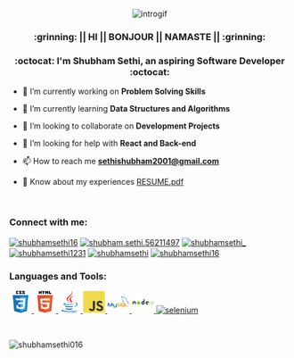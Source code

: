 <div align="center">
 
 ![introgif](https://user-images.githubusercontent.com/67235116/159134499-7c842763-298f-4959-befa-bb27fd7dc076.gif)

 
 <h3>:grinning: || HI || BONJOUR || NAMASTE || :grinning:</h3> 
  <h3>:octocat: I'm <b>Shubham Sethi</b>, an aspiring <b> Software Developer </b> :octocat:</h3>
</div>

- 🔭 I’m currently working on **Problem Solving Skills**

- 🌱 I’m currently learning **Data Structures and Algorithms**

- 👯 I’m looking to collaborate on <b>Development Projects</b>

- 🤔 I’m looking for help with <b>React and Back-end</b>

- 📫 How to reach me **sethishubham2001@gmail.com**

- 📄 Know about my experiences [RESUME.pdf](https://github.com/ShubhamSethi016/ShubhamSethi016/files/8309960/RESUME.pdf)

<br>

<h3 align="left">Connect with me:</h3>
<p align="left">
<a href="https://linkedin.com/in/shubhamsethi16" target="blank"><img align="center" src="https://raw.githubusercontent.com/rahuldkjain/github-profile-readme-generator/master/src/images/icons/Social/linked-in-alt.svg" alt="shubhamsethi16" height="30" width="40" /></a>
<a href="https://fb.com/shubham.sethi.56211497" target="blank"><img align="center" src="https://raw.githubusercontent.com/rahuldkjain/github-profile-readme-generator/master/src/images/icons/Social/facebook.svg" alt="shubham.sethi.56211497" height="30" width="40" /></a>
<a href="https://instagram.com/shubhamsethi_" target="blank"><img align="center" src="https://raw.githubusercontent.com/rahuldkjain/github-profile-readme-generator/master/src/images/icons/Social/instagram.svg" alt="shubhamsethi_" height="30" width="40" /></a>
<a href="https://www.hackerrank.com/shubhamsethi1231" target="blank"><img align="center" src="https://raw.githubusercontent.com/rahuldkjain/github-profile-readme-generator/master/src/images/icons/Social/hackerrank.svg" alt="shubhamsethi1231" height="30" width="40" /></a>
<a href="https://www.leetcode.com/shubhamsethi" target="blank"><img align="center" src="https://raw.githubusercontent.com/rahuldkjain/github-profile-readme-generator/master/src/images/icons/Social/leet-code.svg" alt="shubhamsethi" height="30" width="40" /></a>
<a href="https://auth.geeksforgeeks.org/user/shubhamsethi16" target="blank"><img align="center" src="https://raw.githubusercontent.com/rahuldkjain/github-profile-readme-generator/master/src/images/icons/Social/geeks-for-geeks.svg" alt="shubhamsethi16" height="30" width="40" /></a>
</p>

<h3 align="left">Languages and Tools:</h3>
<p align="left"> <a href="https://www.w3schools.com/css/" target="_blank" rel="noreferrer"> <img src="https://raw.githubusercontent.com/devicons/devicon/master/icons/css3/css3-original-wordmark.svg" alt="css3" width="40" height="40"/> </a> <a href="https://www.w3.org/html/" target="_blank" rel="noreferrer"> <img src="https://raw.githubusercontent.com/devicons/devicon/master/icons/html5/html5-original-wordmark.svg" alt="html5" width="40" height="40"/> </a> <a href="https://www.java.com" target="_blank" rel="noreferrer"> <img src="https://raw.githubusercontent.com/devicons/devicon/master/icons/java/java-original.svg" alt="java" width="40" height="40"/> </a> <a href="https://developer.mozilla.org/en-US/docs/Web/JavaScript" target="_blank" rel="noreferrer"> <img src="https://raw.githubusercontent.com/devicons/devicon/master/icons/javascript/javascript-original.svg" alt="javascript" width="40" height="40"/> </a> <a href="https://www.mysql.com/" target="_blank" rel="noreferrer"> <img src="https://raw.githubusercontent.com/devicons/devicon/master/icons/mysql/mysql-original-wordmark.svg" alt="mysql" width="40" height="40"/> </a> <a href="https://nodejs.org" target="_blank" rel="noreferrer"> <img src="https://raw.githubusercontent.com/devicons/devicon/master/icons/nodejs/nodejs-original-wordmark.svg" alt="nodejs" width="40" height="40"/> </a> <a href="https://www.selenium.dev" target="_blank" rel="noreferrer"> <img src="https://raw.githubusercontent.com/detain/svg-logos/780f25886640cef088af994181646db2f6b1a3f8/svg/selenium-logo.svg" alt="selenium" width="40" height="40"/> </a> </p>

<br>

<p><img align="left" src="https://github-readme-stats.vercel.app/api/top-langs?username=shubhamsethi016&show_icons=true&locale=en&layout=compact" alt="shubhamsethi016" /></p>

<!-- TOTAL STARS EARNED -->
<!-- <p>&nbsp;<img align="center" src="https://github-readme-stats.vercel.app/api?username=shubhamsethi016&show_icons=true&locale=en" alt="shubhamsethi016" /></p> -->
